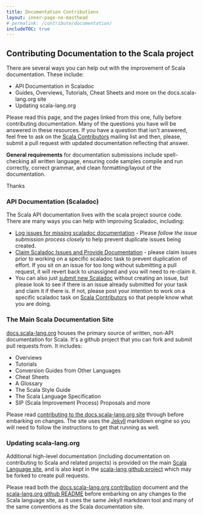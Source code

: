 ```yaml
---
title: Documentation Contributions
layout: inner-page-no-masthead
# permalink: /contribute/documentation/
includeTOC: true
---
```

## Contributing Documentation to the Scala project

There are several ways you can help out with the improvement of Scala documentation. These include:

* API Documentation in Scaladoc
* Guides, Overviews, Tutorials, Cheat Sheets and more on the docs.scala-lang.org site
* Updating scala-lang.org

Please read this page, and the pages linked from this one, fully before contributing documentation. Many of the questions you have will be answered in these resources. If you have a question that isn't answered, feel free to ask on the [Scala Contributors](https://contributors.scala-lang.org/) mailing list and then, please, submit a pull request with updated documentation reflecting that answer.

**General requirements** for documentation submissions include spell-checking all written language, ensuring code samples compile and run correctly, correct grammar, and clean formatting/layout of the documentation.

Thanks

### API Documentation (Scaladoc)

The Scala API documentation lives with the scala project source code. There are many ways you can help with improving Scaladoc, including:

* [Log issues for missing scaladoc documentation](/contribute/scala-standard-library-api-documentation.html#contribute-api-documentation-bug-reports) -
Please *follow the issue submission process closely* to help prevent duplicate issues being created.
* [Claim Scaladoc Issues and Provide Documentation](/contribute/scala-standard-library-api-documentation.html) - please claim issues prior to working on a specific scaladoc task to prevent duplication of effort. If you sit on an issue for too long without submitting a pull request, it will revert back to unassigned and you will need to re-claim it.
* You can also just
[submit new Scaladoc](/contribute/scala-standard-library-api-documentation.html)
without creating an issue, but please look to see if there is an issue already submitted for your task and claim it if there is. If not, please post your intention to work on a specific scaladoc task on [Scala Contributors](https://contributors.scala-lang.org/) so that people know what you are doing.

### The Main Scala Documentation Site

[docs.scala-lang.org](https://docs.scala-lang.org/) houses the primary source of written, non-API documentation for Scala. It's a github project that you can fork and submit pull requests from. It includes:

* Overviews
* Tutorials
* Conversion Guides from Other Languages
* Cheat Sheets
* A Glossary
* The Scala Style Guide
* The Scala Language Specification
* SIP (Scala Improvement Process) Proposals
and more

Please read [contributing to the docs.scala-lang.org site](http://docs.scala-lang.org/contribute.html) through before embarking on changes. The site uses
the [Jekyll](http://jekyllrb.com/) markdown engine so you will need to follow the instructions to get that running as well.

### Updating scala-lang.org

Additional high-level documentation (including documentation on contributing
to Scala and related projects) is provided on the main
[Scala Language site](http://scala-lang.org), and is also kept in the
[scala-lang github project](https://github.com/scala/scala-lang) which may be forked to create pull requests.

Please read both the
[docs.scala-lang.org contribution](http://docs.scala-lang.org/contribute.html) document and the [scala-lang.org github README](https://github.com/scala/scala-lang#scala-langorg) before embarking on any changes to the Scala language site, as it uses the same Jekyll markdown tool and many of the same conventions as the Scala documentation site.
